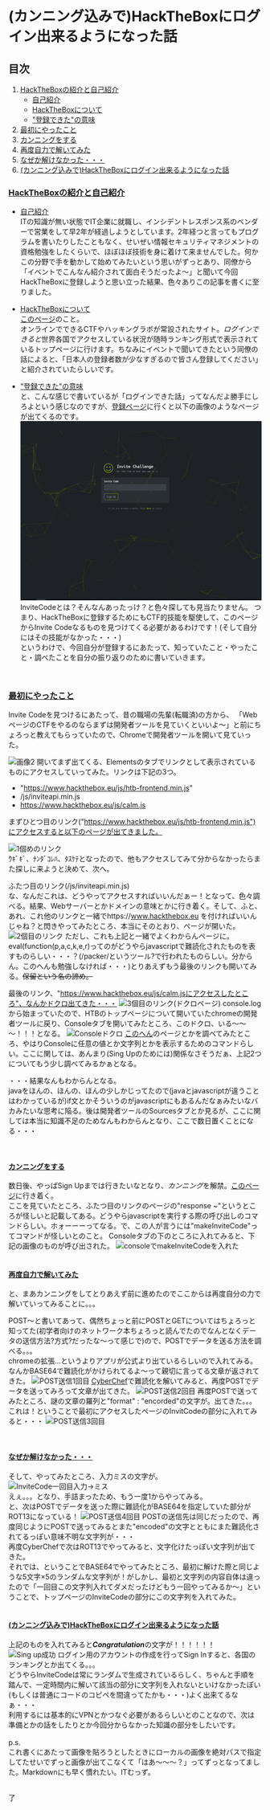 # (カンニング込みで)HackTheBoxにログイン出来るようになった話  

## 目次  
1. [HackTheBoxの紹介と自己紹介](#導入)  
    - [自己紹介](#自己紹介)  
    - [HackTheBoxについて](#について)  
    - ["登録できた"の意味](#意味)  
1. [最初にやったこと](#はじめにやったこと)
1. [カンニングをする](#詰まったので)
1. [再度自力で解いてみた](#出てきたものを解いていく)
1. [なぜか解けなかった・・・](#まさかの入力ミス)
1. [(カンニング込みで)HackTheBoxにログイン出来るようになった話](#(カンニング込みで)HackTheBoxにログイン出来るようになった話)
<!--※導入とか諸々は後で！  
臭い自己紹介・サイトの紹介とかは後でやりまつ。  -->

### [HackTheBoxの紹介と自己紹介](#導入)  
- [自己紹介](#自己紹介)  
    ITの知識が無い状態でIT企業に就職し、インシデントレスポンス系のベンダーで営業をして早2年が経過しようとしています。2年経つと言ってもプログラムを書いたりしたこともなく、せいぜい情報セキュリティマネジメントの資格勉強をしたくらいで、ほぼほぼ技術を身に着けて来ませんでした。何かこの分野で手を動かして始めてみたいという思いがずっとあり、同僚から「イベントでこんなん紹介されて面白そうだったよ～」と聞いて今回HackTheBoxに登録しようと思い立った結果、色々ありこの記事を書くに至りました。  

- [HackTheBoxについて](#意味)  
    [このページ](https://www.hackthebox.eu/)のこと。  
    オンラインでできるCTFやハッキングラボが常設されたサイト。*ログインできると*世界各国でアクセスしている状況が随時ランキング形式で表示されているトップページに行けます。ちなみにイベントで聞いてきたという同僚の話によると、「日本人の登録者数が少なすぎるので皆さん登録してください」と紹介されていたらしいです。  

- ["登録できた"の意味](#意味)  
    と、こんな感じで書いているが「ログインできた話」ってなんだよ勝手にしろよという感じなのですが、[登録ページ](https://www.hackthebox.eu/invite)に行くと以下の画像のようなページが出てくるのです。<!--画像のリンク頼む-->
![トップページ](./HTB_SignUp/HTB_InviteChallenge_TOP.PNG)  
    InviteCodeとは？そんなんあったっけ？と色々探しても見当たりません。
    つまり、HackTheBoxに登録するためにもCTF的技能を駆使して、このページからInvite Codeなるものを見つけてくる必要があるわけです！(そして自分にはその技能がなかった・・・)  
    というわけで、今回自分が登録するにあたって、知っていたこと・やったこと・調べたことを自分の振り返りのために書いていきます。  

<br>

### [最初にやったこと](#はじめにやったこと)  
<!--とりあえずやったことをまとめていこう-->  
Invite Codeを見つけるにあたって、昔の職場の先輩(転職済)の方から、
「WebページのCTFをやるのならまずは開発者ツールを見ていくといいよ～」と前にちょろっと教えてもらっていたので、Chromeで開発者ツールを開いて見ていった。  

![画像2](./HTB_InviteChallenge_.PNG)<!--画像のリンク頼-->
開いてまず出てくる、Elementsのタブでリンクとして表示されているものにアクセスしていってみた。リンクは下記の3つ。
- "https://www.hackthebox.eu/js/htb-frontend.min.js"  
- /js/inviteapi.min.js  
- https://www.hackthebox.eu/js/calm.js  

まずひとつ目のリンク("https://www.hackthebox.eu/js/htb-frontend.min.js")にアクセスすると以下のページが出てきました。  
<!---画像のリンク-->
![1個めのリンク](./HTB_Link01.PNG)  
ｳｷﾞｷﾞ、ﾅﾝﾀﾞｺﾚﾊ、ﾀｽｹﾃとなったので、他もアクセスしてみて分からなかったらまた探しに来ようと決めて、次へ。  

ふたつ目のリンク(/js/inviteapi.min.js)  
な、なんだこれは、どうやってアクセスすればいいんだぁー！となって、色々調べる。結果、Webサーバーとかドメインの意味とかに行き着く。そして、ふと、あれ、これ他のリンクと一緒でhttps://www.hackthebox.eu を付ければいいんじゃね？と閃きやってみたところ、本当にそのとおり、ページが開いた。
![2個目のリンク](./HTB_Link02.PNG)
ただし、これも上記と一緒でよくわからんページに。eval(function(p,a,c,k,e,r)ってのがどうやらjavascriptで難読化されたものを表すものらしい・・・？(/packer/というツール?で行われたものらしい。分からん。このへんも勉強しなければ・・・)とりあえずもう最後のリンクも開いてみる。~~保留という名の諦め。~~<!--画像のリン-->  

最後のリンク、"https://www.hackthebox.eu/js/calm.jsにアクセスしたところ"、なんかドクロ出てきた・・・
![3個目のリンク(ドクロページ)](./HTB_Link03.PNG)
console.logから始まっていたので、HTBのトップページについて開いていたchromeの開発者ツールに戻り、Consoleタブを開いてみたところ、このドクロ、いる～～～！！！となる。
![Consoleドクロ](./HTB_InviteChallenge_Console01.PNG)
[このへん](https://www.sejuku.net/blog/27205)のページとかを調べてみたところ、やはりConsoleに任意の値とか文字列とかを表示するためのコマンドらしい。ここに関しては、あんまり(Sing Upのためには)関係なさそうだぁ、上記2つについてもう少し調べてみるかぁとなる。  

・・・結果なんもわからんとなる。  
javaをほんの、ほんの、ほんの少しかじってたので(javaとjavascriptが違うことはわかっているが)if文とかそういうのがjavascriptにもあるんだなぁみたいなバカみたいな思考に陥る。後は開発者ツールのSourcesタブとか見るが、ここに関しては本当に知識不足のためなんもわからんとなり、ここで数日置くことになる・・・  

<br>

#### [カンニングをする](#詰まったので)
数日後、やっぱSign Upまでは行きたいなとなり、*カンニング*を解禁。[このページ](https://codeburst.io/hack-the-box-how-to-get-invite-code-56e369fc8dae)に行き着く。  
ここを見ていたところ、ふたつ目のリンクのページの"response ~"というところが怪しいと記載してある。どうやらjavascriptを実行する際の呼び出しのコマンドらしい。ホォーーーってなる。で、この人が言うには"makeInviteCode"ってコマンドが怪しいとのこと。
Consoleタブの下のところに入れてみると、下記の画像のものが呼び出された。
![consoleでmakeInviteCodeを入れた](./HTB_InviteChallenge_Console02.PNG)  
<br>

#### [再度自力で解いてみた](#出てきたものを解いていく)  

と、まあカンニングをしてとりあえず前に進めたのでここからは再度自分の力で解いていってみることに。。。

POST〜と書いてあって、偶然ちょっと前にPOSTとGETについてはちょろっと知ってた(初学者向けのネットワーク本ちょろっと読んでたのでなんとなくデータの送信方法?方式?だったな〜って感じで)ので、POSTでデータを送る方法を調べる。。。  
chromeの拡張…というよりアプリが公式より出ているらしいので入れてみる。  
なんかBASE64で難読化がかけられてるよ〜って親切に言ってる文章が返されてきた。
![POST送信1回目](./HTB_InviteChallenge_POSTsend01.PNG)
[CyberChef](https://gchq.github.io/CyberChef/)で難読化を解いてみると、再度POSTでデータを送ってみろって文章が出てきた。
![POST送信2回目](./HTB_InviteChallenge_POSTsend02.PNG)
再度POSTで送ってみたところ、謎の文章の羅列と"format" : "encorded"の文字が。出てきた。。。これは！ということで最初にアクセスしたページのInvitCodeの部分に入れてみると・・・
![POST送信3回目](./HTB_InviteChallenge_POSTsend03.PNG)  

<br>

#### [なぜか解けなかった・・・](#まさかの入力ミス)  
そして、やってみたところ、入力ミスの文字が。
![InviteCode一回目入力→ミス](./HTB_InviteChallenge_TOP_miss01.PNG)  
えぇ。。。となり、手詰まったため、もう一度1からやってみる。  
と、次はPOSTでデータを送った際に難読化がBASE64を指定していた部分がROT13になっている！
![POST送信4回目](./HTB_InviteChallenge_POSTsend04.PNG)
POSTの送信先は同じだったので、再度同じようにPOSTで送ってみるとまた"encoded"の文字とともにまた難読化されてるっぽい意味不明な文字列が・・・  
再度CyberChefで次はROT13でやってみると、文字化けたっぽい文字列が出てきた。  
それでは、ということでBASE64でやってみたところ、最初に解けた際と同じような5文字×5のランダムな文字列が！がしかし、最初と文字列の内容自体は違ったので「一回目この文字列入れてダメだったけどもう一回やってみるか～」ということで、トップページのInviteCodeの部分にこの文字列を入れてみた。  
<br>

#### [(カンニング込みで)HackTheBoxにログイン出来るようになった話](#(カンニング込みで)HackTheBoxにログイン出来るようになった話)
上記のものを入れてみると***Congratulation***の文字が！！！！！！
![Sing up成功](HTB_InviteChallenge_congratulation.PNG)
ログイン用のアカウントの作成を行ってSign Inすると、各国のランキングとか出てくる。。。  
どうやらInviteCodeは常にランダムで生成されているらしく、ちゃんと手順を踏んで、一定時間内に解いて該当の部分に文字列を入れないといけなかったぽい(もしくは普通にコードのコピペを間違ってたかも・・・)よく出来てるなぁ・・・  
利用するには基本的にVPNとかつなぐ必要があるらしいとのことなので、次は準備とかの話をしたりとか今回分からなかった知識の部分をしたいです。  
<br>
p.s.  
これ書くにあたって画像を貼ろうとしたときにローカルの画像を絶対パスで指定してたせいでずっと画像が出てこなくて「はあ～～～？」ってずっとなってました。Markdownにも早く慣れたい。ITむっず。  
<br>

了



















